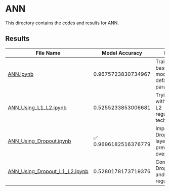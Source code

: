 # ANN

This directory contains the codes and results for ANN.

## Results

| File Name      | Model Accuracy | Details                                             |
| -------------- | -------------- | --------------------------------------------------- |
| [ANN.ipynb](https://github.com/hosseindamavandi/Fake-News-Detection/blob/main/Note-Books/ANN/ANN.ipynb)    | 0.9675723830734967      | Training a basic ANN model with default parameters.|
| [ANN_Using_L1_L2.ipynb](https://github.com/hosseindamavandi/Fake-News-Detection/blob/main/Note-Books/ANN/ANN_Using_L1_L2.ipynb)    | 0.5255233853006681      | Trying ANN with L1 and L2 regularization techniques.  |
| [ANN_Using_Dropout.ipynb](https://github.com/hosseindamavandi/Fake-News-Detection/blob/main/Note-Books/ANN/ANN_Using_Dropout.ipynb)    | :white_check_mark: 0.9696182516376779      | Implementing Dropout layers to prevent overfitting.    |
| [ANN_Using_Dropout_L1_L2.ipynb](https://github.com/hosseindamavandi/Fake-News-Detection/blob/main/Note-Books/ANN/ANN_Using_Dropout_L1_L2.ipynb)    | 0.5280178173719376      | Combining Dropout, L1, and L2 regularization.        |
